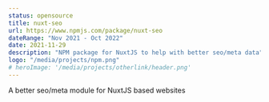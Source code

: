 ```yaml
---
status: opensource
title: nuxt-seo
url: https://www.npmjs.com/package/nuxt-seo
dateRange: "Nov 2021 - Oct 2022"
date: 2021-11-29
description: "NPM package for NuxtJS to help with better seo/meta data"
logo: "/media/projects/npm.png"
# heroImage: '/media/projects/otherlink/header.png'
---
```


A better seo/meta module for NuxtJS based websites
